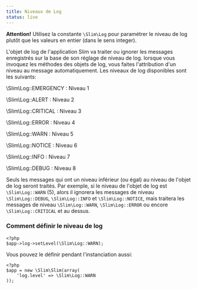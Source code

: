 ```yaml
---
title: Niveaux de Log
status: live
---
```


<div class="alert alert-info">
    <strong>Attention!</strong> Utilisez la constante <code>\Slim\Log</code> pour paramétrer le niveau de log plutôt que les valeurs en entier (dans le sens integer).
</div>

L'objet de log de l'application Slim va traiter ou ignorer les messages enregistrés sur la base de son réglage de niveau de log. lorsque vous invoquez les méthodes des objets de log, vous faites l'attribution d'un niveau au message automatiquement. Les niveaux de log disponibles sont les suivants:

\Slim\Log::EMERGENCY
: Niveau 1

\Slim\Log::ALERT
: Niveau 2

\Slim\Log::CRITICAL
: Niveau 3

\Slim\Log::ERROR
: Niveau 4

\Slim\Log::WARN
: Niveau 5

\Slim\Log::NOTICE
: Niveau 6

\Slim\Log::INFO
: Niveau 7

\Slim\Log::DEBUG
: Niveau 8

Seuls les messages qui ont un niveau inférieur (ou égal) au niveau de l'objet de log seront traités. Par exemple, si le niveau de l'objet de log est `\Slim\Log::WARN` (5), alors il ignorera les messages de niveau `\Slim\Log::DEBUG`, `\Slim\Log::INFO` et `\Slim\Log::NOTICE`, mais traitera les messages de niveau `\Slim\Log::WARN`, `\Slim\Log::ERROR` ou encore `\Slim\Log::CRITICAL` et au dessus.

### Comment définir le niveau de log

    <?php
    $app->log->setLevel(\Slim\Log::WARN);

Vous pouvez le définir pendant l'instanciation aussi:

    <?php
    $app = new \Slim\Slim(array(
        'log.level' => \Slim\Log::WARN
    ));
